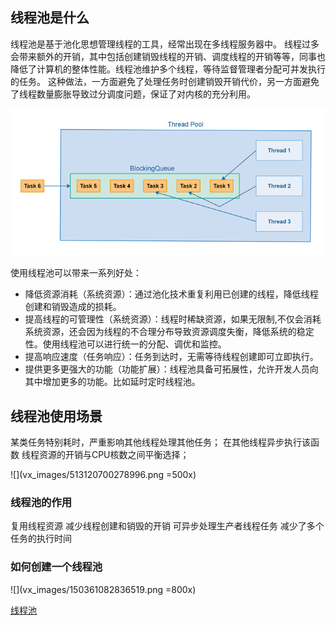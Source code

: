 ## 线程池是什么
线程池是基于池化思想管理线程的工具，经常出现在多线程服务器中。
线程过多会带来额外的开销，其中包括创建销毁线程的开销、调度线程的开销等等，同事也降低了计算机的整体性能。线程池维护多个线程，等待监督管理者分配可并发执行的任务。 
这种做法，一方面避免了处理任务时创建销毁开销代价，另一方面避免了线程数量膨胀导致过分调度问题，保证了对内核的充分利用。

![](vx_images/109035113625597.png)

使用线程池可以带来一系列好处：
* 降低资源消耗（系统资源）：通过池化技术重复利用已创建的线程，降低线程创建和销毁造成的损耗。
* 提高线程的可管理性（系统资源）：线程时稀缺资源，如果无限制,不仅会消耗系统资源，还会因为线程的不合理分布导致资源调度失衡，降低系统的稳定性。使用线程池可以进行统一的分配、调优和监控。
* 提高响应速度（任务响应）：任务到达时，无需等待线程创建即可立即执行。
* 提供更多更强大的功能（功能扩展）：线程池具备可拓展性，允许开发人员向其中增加更多的功能。比如延时定时线程池。

## 线程池使用场景
某类任务特别耗时，严重影响其他线程处理其他任务；
在其他线程异步执行该函数
线程资源的开销与CPU核数之间平衡选择；

![](vx_images/513120700278996.png =500x)

### 线程池的作用
复用线程资源
减少线程创建和销毁的开销
可异步处理生产者线程任务
减少了多个任务的执行时间

### 如何创建一个线程池
![](vx_images/150361082836519.png =800x)

[线程池](https://blog.csdn.net/qq_36359022/article/details/78796784)

## 

